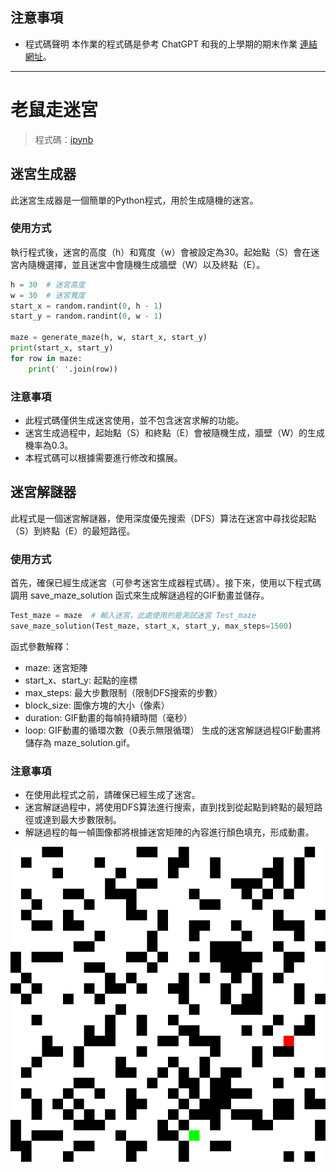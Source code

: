 ## 注意事項

- 程式碼聲明
  本作業的程式碼是參考 ChatGPT 和我的上學期的期末作業 [連結網址](https://github.com/al2698/al111a/blob/c6b76ceb80447882aafcbeee638fbbd5f22f03d3/HW/mid/WAKUWAKU%20%E5%B0%8B%E6%89%BE%E8%88%88%E5%A5%AE%E6%BA%90%20(%E2%8C%93%E2%80%BF%E2%8C%93).md)。

---
# 老鼠走迷宮

> 程式碼：[ipynb](./HW3.ipynb)

## 迷宮生成器

此迷宮生成器是一個簡單的Python程式，用於生成隨機的迷宮。

### 使用方式

執行程式後，迷宮的高度（h）和寬度（w）會被設定為30。起始點（S）會在迷宮內隨機選擇，並且迷宮中會隨機生成牆壁（W）以及終點（E）。

```py
h = 30  # 迷宮高度
w = 30  # 迷宮寬度
start_x = random.randint(0, h - 1)
start_y = random.randint(0, w - 1)

maze = generate_maze(h, w, start_x, start_y)
print(start_x, start_y)
for row in maze:
    print(' '.join(row))
```

### 注意事項
- 此程式碼僅供生成迷宮使用，並不包含迷宮求解的功能。
- 迷宮生成過程中，起始點（S）和終點（E）會被隨機生成，牆壁（W）的生成機率為0.3。
- 本程式碼可以根據需要進行修改和擴展。

## 迷宮解謎器
此程式是一個迷宮解謎器，使用深度優先搜索（DFS）算法在迷宮中尋找從起點（S）到終點（E）的最短路徑。

### 使用方式
首先，確保已經生成迷宮（可參考迷宮生成器程式碼）。接下來，使用以下程式碼調用 save_maze_solution 函式來生成解謎過程的GIF動畫並儲存。

```py
Test_maze = maze  # 輸入迷宮，此處使用的是測試迷宮 Test_maze
save_maze_solution(Test_maze, start_x, start_y, max_steps=1500)
```

函式參數解釋：

- maze: 迷宮矩陣
- start_x、start_y: 起點的座標
- max_steps: 最大步數限制（限制DFS搜索的步數）
- block_size: 圖像方塊的大小（像素）
- duration: GIF動畫的每幀持續時間（毫秒）
- loop: GIF動畫的循環次數（0表示無限循環）
生成的迷宮解謎過程GIF動畫將儲存為 maze_solution.gif。

### 注意事項
- 在使用此程式之前，請確保已經生成了迷宮。
- 迷宮解謎過程中，將使用DFS算法進行搜索，直到找到從起點到終點的最短路徑或達到最大步數限制。
- 解謎過程的每一幀圖像都將根據迷宮矩陣的內容進行顏色填充，形成動畫。

![maze_solution](maze_solution.gif)